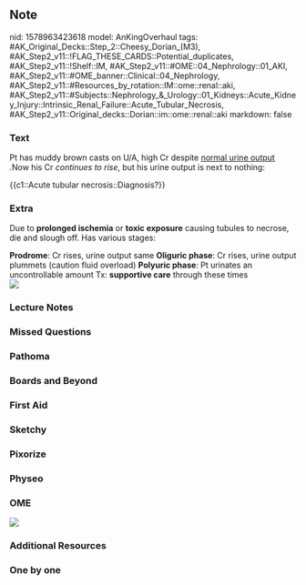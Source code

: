 ## Note
nid: 1578963423618
model: AnKingOverhaul
tags: #AK_Original_Decks::Step_2::Cheesy_Dorian_(M3), #AK_Step2_v11::!FLAG_THESE_CARDS::Potential_duplicates, #AK_Step2_v11::!Shelf::IM, #AK_Step2_v11::#OME::04_Nephrology::01_AKI, #AK_Step2_v11::#OME_banner::Clinical::04_Nephrology, #AK_Step2_v11::#Resources_by_rotation::IM::ome::renal::aki, #AK_Step2_v11::#Subjects::Nephrology_&_Urology::01_Kidneys::Acute_Kidney_Injury::Intrinsic_Renal_Failure::Acute_Tubular_Necrosis, #AK_Step2_v11::Original_decks::Dorian::im::ome::renal::aki
markdown: false

### Text
Pt has muddy brown casts on U/A, high Cr despite <u style="">normal
urine output</u> <i>.</i>Now his Cr <i>continues to rise</i>, but
his urine output is next to nothing:
<div>
  {{c1::Acute tubular necrosis::Diagnosis?}}
</div>

### Extra
Due to <b>prolonged ischemia</b> or <b>toxic exposure</b> causing
tubules to necrose, die and slough off. Has various stages:
<div>
  <b>Prodrome</b>: Cr rises, urine output same <b>Oliguric
  phase</b>: Cr rises, urine output plummets (caution fluid
  overload) <b>Polyuric phase</b>: Pt urinates an uncontrollable
  amount Tx: <b>supportive care</b> through these times
  <div><img src="paste-7997229105936.jpg"></div>
</div>

### Lecture Notes


### Missed Questions


### Pathoma


### Boards and Beyond


### First Aid


### Sketchy


### Pixorize


### Physeo


### OME
<div class="ome-widget">
  <a href=
  "https://onlinemeded.org/spa/nephrology?ref=anki"><img src=
  "_OME_AnkiFlashcards_Topic_3.png"></a>
</div>

### Additional Resources


### One by one

